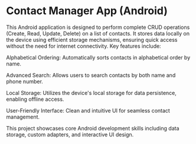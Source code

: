 # Contact Manager App (Android)
This Android application is designed to perform complete CRUD operations (Create, Read, Update, Delete) on a list of contacts. It stores data locally on the device using efficient storage mechanisms, ensuring quick access without the need for internet connectivity. Key features include:

Alphabetical Ordering: Automatically sorts contacts in alphabetical order by name.

Advanced Search: Allows users to search contacts by both name and phone number.

Local Storage: Utilizes the device's local storage for data persistence, enabling offline access.

User-Friendly Interface: Clean and intuitive UI for seamless contact management.

This project showcases core Android development skills including data storage, custom adapters, and interactive UI design.

